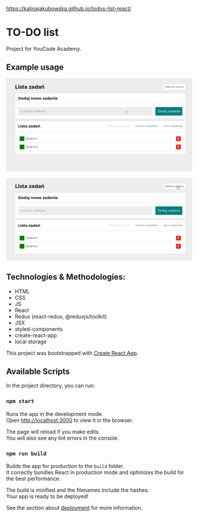 https://kalinajakubowska.github.io/todos-list-react/

# TO-DO list

Project for YouCode Academy.

## Example usage
![Example usage gif](https://github.com/KalinaJakubowska/todos-list-react/blob/master/public/images/use-example.gif?raw=true)

![Example theme changing gif](https://github.com/KalinaJakubowska/todos-list-react/blob/master/public/images/theme-example.gif?raw=true)

## Technologies & Methodologies:
- HTML
- CSS
- JS
- React
- Redux (react-redux, @reduxjs/toolkit)
- JSX
- styled-components
- create-react-app
- local storage

This project was bootstrapped with [Create React App](https://github.com/facebook/create-react-app).

## Available Scripts

In the project directory, you can run:

### `npm start`

Runs the app in the development mode.<br />
Open [http://localhost:3000](http://localhost:3000) to view it in the browser.

The page will reload if you make edits.<br />
You will also see any lint errors in the console.

### `npm run build`

Builds the app for production to the `build` folder.<br />
It correctly bundles React in production mode and optimizes the build for the best performance.

The build is minified and the filenames include the hashes.<br />
Your app is ready to be deployed!

See the section about [deployment](https://facebook.github.io/create-react-app/docs/deployment) for more information.